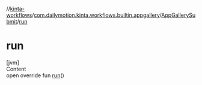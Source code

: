 //[kinta-workflows](../../../index.md)/[com.dailymotion.kinta.workflows.builtin.appgallery](../index.md)/[AppGallerySubmit](index.md)/[run](run.md)



# run  
[jvm]  
Content  
open override fun [run](run.md)()  



